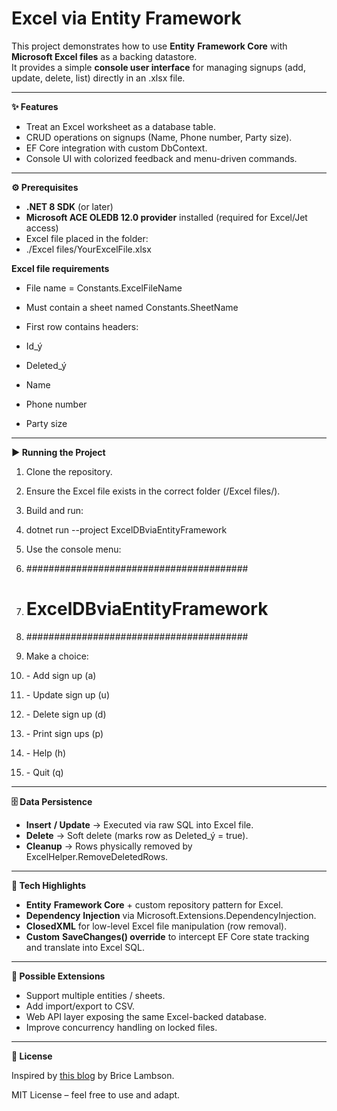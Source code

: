 # Excel via Entity Framework

This project demonstrates how to use **Entity** **Framework Core** with **Microsoft Excel files** as a backing datastore.  
It provides a simple **console user interface** for managing signups (add, update, delete, list) directly in an .xlsx file.

- - -

**✨ Features**

*   Treat an Excel worksheet as a database table.
*   CRUD operations on signups (Name, Phone number, Party size).
*   EF Core integration with custom DbContext.
*   Console UI with colorized feedback and menu-driven commands.

- - -

**⚙️ Prerequisites**

*   **.NET 8 SDK** (or later)
*   **Microsoft ACE OLEDB 12.0 provider** installed (required for Excel/Jet access)
*   Excel file placed in the folder:
*   ./Excel files/YourExcelFile.xlsx

**Excel file requirements**

*   File name = Constants.ExcelFileName
*   Must contain a sheet named Constants.SheetName
*   First row contains headers:

*   Id\_ý
*   Deleted\_ý
*   Name
*   Phone number
*   Party size

- - -

**▶️ Running the Project**

1.  Clone the repository.
2.  Ensure the Excel file exists in the correct folder (/Excel files/).
3.  Build and run:
4.  dotnet run --project ExcelDBviaEntityFramework
5.  Use the console menu:
6.  ########################################
7.  # ExcelDBviaEntityFramework #
8.  ########################################

10.  Make a choice:
11.  \- Add sign up (a)
12.  \- Update sign up (u)
13.  \- Delete sign up (d)
14.  \- Print sign ups (p)
15.  \- Help (h)
16.  \- Quit (q)

- - -

**🗄 Data Persistence**

*   **Insert** **/ Update** → Executed via raw SQL into Excel file.
*   **Delete** → Soft delete (marks row as Deleted\_ý = true).
*   **Cleanup** → Rows physically removed by ExcelHelper.RemoveDeletedRows.

- - -

**🧩 Tech Highlights**

*   **Entity** **Framework Core** + custom repository pattern for Excel.
*   **Dependency** **Injection** via Microsoft.Extensions.DependencyInjection.
*   **ClosedXML** for low-level Excel file manipulation (row removal).
*   **Custom** **SaveChanges() override** to intercept EF Core state tracking and translate into Excel SQL.

- - -

**🚀 Possible Extensions**

*   Support multiple entities / sheets.
*   Add import/export to CSV.
*   Web API layer exposing the same Excel-backed database.
*   Improve concurrency handling on locked files.

- - -

**📜 License**

Inspired by [this blog](https://www.bricelam.net/2024/03/12/ef-xlsx.html) by Brice Lambson.

MIT License – feel free to use and adapt.
